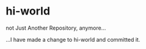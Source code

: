 # hi-world
not Just Another Repository, anymore...

...I have made a change to hi-world and committed it.
